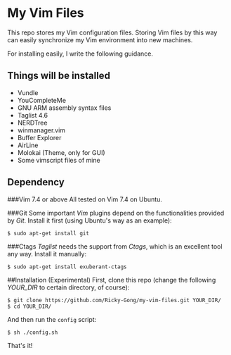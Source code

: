 # My Vim Files
This repo stores my Vim configuration files. Storing Vim files by this way can easily synchronize my Vim environment into new machines.

For installing easily, I write the following guidance.

## Things will be installed
- Vundle
- YouCompleteMe
- GNU ARM assembly syntax files
- Taglist 4.6
- NERDTree
- winmanager.vim
- Buffer Explorer
- AirLine
- Molokai (Theme, only for GUI)
- Some vimscript files of mine

## Dependency
###Vim 7.4 or above
All tested on Vim 7.4 on Ubuntu.

###Git
Some important *Vim* plugins depend on the functionalities provided by *Git*. Install it first (using Ubuntu's way as an example):
```
$ sudo apt-get install git
```

###Ctags
*Taglist* needs the support from *Ctags*, which is an excellent tool any way. Install it manually:
```
$ sudo apt-get install exuberant-ctags
```

##Installation (Experimental)
First, clone this repo (change the following *YOUR_DIR* to certain directory, of course):
```
$ git clone https://github.com/Ricky-Gong/my-vim-files.git YOUR_DIR/
$ cd YOUR_DIR/
```

And then run the `config` script:
```
$ sh ./config.sh
```

That's it!

